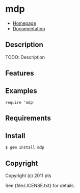 # mdp

* [Homepage](http://rubygems.org/gems/mdp)
* [Documentation](http://rubydoc.info/gems/mdp/frames)

## Description

TODO: Description

## Features

## Examples

    require 'mdp'

## Requirements

## Install

    $ gem install mdp

## Copyright

Copyright (c) 2011 pts

See {file:LICENSE.txt} for details.
